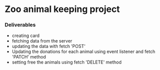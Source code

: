 # Zoo animal keeping project
### Deliverables
- creating card
- fetching data from the server
- updating the data with fetch 'POST'
- Updating the donations for each animal using event listener and fetch 'PATCH' method
- setting free the animals using fetch 'DELETE' method
